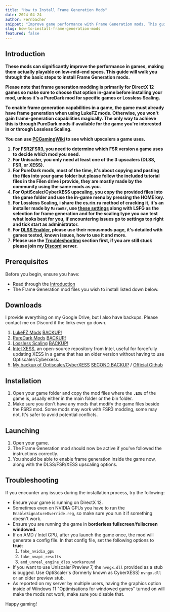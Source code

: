 ```yaml
---
title: "How to Install Frame Generation Mods"
date: 2024-04-24
author: Fernbacher
snippet: "Improve game performance with Frame Generation mods. This guide covers prerequisites, downloads, installation for various mods, and troubleshooting."
slug: how-to-install-frame-generation-mods
featured: false
---
```


## Introduction

**These mods can significantly improve the performance in games, making them actually playable on low-mid-end specs. This guide will walk you through the basic steps to install Frame Generation mods.**

**Please note that frame generation modding is primarily for DirectX 12 games so make sure to choose that option in-game before installing your mod, unless it's a PureDark mod for specific games or Lossless Scaling.**

**To enable frame generation capabilities in a game, the game must already have frame generation when using LukeFZ mods. Otherwise, you won't gain frame-generation capabilities magically. The only way to achieve this is through PureDark mods if available for the game you're interested in or through Lossless Scaling.**

**You can use [PCGamingWiki](https://www.pcgamingwiki.com/wiki/Home) to see which upscalers a game uses.**

1.  **For FSR2FSR3, you need to determine which FSR version a game uses to decide which mod you need.**
2.  **For Uniscaler, you only need at least one of the 3 upscalers (DLSS, FSR, or XESS).**
3.  **For PureDark mods, most of the time, it's about copying and pasting the files into your game folder but please follow the included tutorial files in the Filen drive i provide, they are mostly made by the community using the same mods as you.**
4.  **For OptiScaler/CyberXESS upscaling, you copy the provided files into the game folder and use the in-game menu by pressing the HOME key.**
5.  **For Lossless Scaling, i share the cs.rin.ru method of cracking it, it's an installer made by `MaranBr`, use [these settings](https://imgur.com/6AuocIR) along with LSFG as the selection for frame generation and for the scaling type you can test what looks best for you, if encountering issues go to settings top right and tick start as administrator.**
6.  **For [DLSS Enabler](https://www.nexusmods.com/site/mods/757?tab=description), please use their nexusmods page, it's detailed with games tested, known issues, how to use it and more.**
7.  **Please use the [Troubleshooting](#troubleshooting) section first, if you are still stuck please join my [Discord](https://discord.gg/32evyzmPqY) server.**

## Prerequisites

Before you begin, ensure you have:
* Read through the [Introduction](#introduction)
* The Frame Generation mod files you wish to install listed down below.

## Downloads

I provide everything on my Google Drive, but I also have backups. Please contact me on Discord if the links ever go down.
1. [LukeFZ Mods](https://drive.google.com/drive/folders/1h2Lccfd7GqbxmT5zR7GhLO04WFsTTvGB?usp=sharing) [BACKUP!](https://icedrive.net/s/5j3VvWSwQgSA7WhVh6FGPkVBQXvF)
2. [PureDark Mods](https://drive.google.com/drive/folders/1lZMJGrZ4_rhz7MQ59hCT9FFlASEAEdnZ?usp=sharing) [BACKUP!](https://icedrive.net/s/X4QuFTbW2B6Wa8uXbP1S1QWSAQb5)
3. [Lossless Scaling](https://drive.google.com/drive/folders/1dCzbyP0l520C7ntdxxrJo50Nw-80qMwN?usp=sharing) [BACKUP!](https://icedrive.net/s/vxiahxg4jRfh5GWwQk2uR7T1ARY6)
4. [Intel XESS](https://github.com/intel/xess), an open-source repository from Intel, useful for forcefully updating XESS in a game that has an older version without having to use Optiscaler/Cyberxess.
5. [My backup of Optiscaler/CyberXESS](https://drive.google.com/drive/folders/1hWIGOVUZMZ60FuN0-ZGh7l5EujXSeftz?usp=sharing) [SECOND BACKUP](https://icedrive.net/s/yawRxCBgT4Cb5FtBbBG6BkkS366G) / [Official Github](https://github.com/cdozdil/OptiScaler)

## Installation

1. Open your game folder and copy the mod files where the **`.EXE`** of the game is, usually either in the main folder or the bin folder.
2. Make sure you don't have any mods that modify the game files beside the FSR3 mod. Some mods may work with FSR3 modding, some may not. It's safer to avoid potential conflicts.

## Launching

1. Open your game.
2. The Frame Generation mod should now be active if you've followed the instructions correctly.
3. You should be able to enable frame generation inside the game now, along with the DLSS/FSR/XESS upscaling options.

## Troubleshooting

If you encounter any issues during the installation process, try the following:
* Ensure your game is running on DirectX 12.
* Sometimes even on NVIDIA GPUs you have to run the `EnableSignatureOverride.reg`, so make sure you run it if something doesn't work.
* Ensure you are running the game in **borderless fullscreen**/**fullscreen windowed**.
* If on AMD / Intel GPU, after you launch the game once, the mod will generate a config file. In that config file, set the following options to **true**:
    1.  `fake_nvidia_gpu`
    2.  `fake_nvapi_results`
    3.  `amd_unreal_engine_dlss_workaround`
* If you want to use Uniscaler Preview 7, the `nvngx.dll` provided as a stub is bugged. Use OptiScaler's (formerly known as CyberXESS) `nvngx.dll` or an older preview stub.
* As reported on my server by multiple users, having the graphics option inside of Windows 11 "Optimisations for windowed games" turned on will make the mods not work, make sure you disable that.

Happy gaming!
